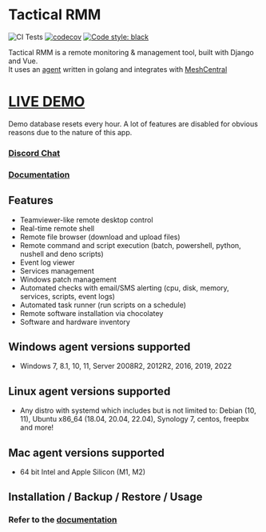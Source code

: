 # Tactical RMM

![CI Tests](https://github.com/amidaware/tacticalrmm/actions/workflows/ci-tests.yml/badge.svg?branch=develop)
[![codecov](https://codecov.io/gh/amidaware/tacticalrmm/branch/develop/graph/badge.svg?token=8ACUPVPTH6)](https://codecov.io/gh/amidaware/tacticalrmm)
[![Code style: black](https://img.shields.io/badge/code%20style-black-000000.svg)](https://github.com/python/black)

Tactical RMM is a remote monitoring & management tool, built with Django and Vue.\
It uses an [agent](https://github.com/amidaware/rmmagent) written in golang and integrates with [MeshCentral](https://github.com/Ylianst/MeshCentral)

# [LIVE DEMO](https://demo.tacticalrmm.com/)
Demo database resets every hour. A lot of features are disabled for obvious reasons due to the nature of this app.

### [Discord Chat](https://discord.gg/upGTkWp)

### [Documentation](https://docs.tacticalrmm.com)

## Features

- Teamviewer-like remote desktop control
- Real-time remote shell
- Remote file browser (download and upload files)
- Remote command and script execution (batch, powershell, python, nushell and deno scripts)
- Event log viewer
- Services management
- Windows patch management
- Automated checks with email/SMS alerting (cpu, disk, memory, services, scripts, event logs)
- Automated task runner (run scripts on a schedule)
- Remote software installation via chocolatey
- Software and hardware inventory

## Windows agent versions supported

- Windows 7, 8.1, 10, 11, Server 2008R2, 2012R2, 2016, 2019, 2022

## Linux agent versions supported
- Any distro with systemd which includes but is not limited to: Debian (10, 11), Ubuntu x86_64 (18.04, 20.04, 22.04), Synology 7, centos, freepbx and more!

## Mac agent versions supported
- 64 bit Intel and Apple Silicon (M1, M2)

## Installation / Backup / Restore / Usage

### Refer to the [documentation](https://docs.tacticalrmm.com)
